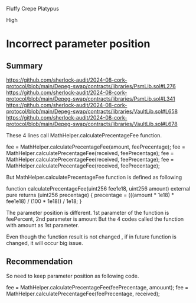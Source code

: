 Fluffy Crepe Platypus

High

# Incorrect parameter position

## Summary
https://github.com/sherlock-audit/2024-08-cork-protocol/blob/main/Depeg-swap/contracts/libraries/PsmLib.sol#L276
https://github.com/sherlock-audit/2024-08-cork-protocol/blob/main/Depeg-swap/contracts/libraries/PsmLib.sol#L341
https://github.com/sherlock-audit/2024-08-cork-protocol/blob/main/Depeg-swap/contracts/libraries/VaultLib.sol#L658
https://github.com/sherlock-audit/2024-08-cork-protocol/blob/main/Depeg-swap/contracts/libraries/VaultLib.sol#L678

These 4 lines call MathHelper.calculatePrecentageFee function.

fee = MathHelper.calculatePrecentageFee(amount, feePrecentage);
fee = MathHelper.calculatePrecentageFee(received, feePrecentage);
fee = MathHelper.calculatePrecentageFee(received, feePrecentage);
fee = MathHelper.calculatePrecentageFee(received, feePrecentage);

But MathHelper.calculatePrecentageFee  function is defined as following

function calculatePrecentageFee(uint256 fee1e18, uint256 amount) external pure returns (uint256 precentage) {
        precentage = (((amount * 1e18) * fee1e18) / (100 * 1e18)) / 1e18;
    }

The parameter position is different.
1st parameter of the function is feePercent, 2nd parameter is amount
But the 4 codes called the function with amount as 1st parameter.

Even though the function result is not changed , if in future function is changed, it will occur big issue.

## Recommendation

So need to keep parameter position as following code.

fee = MathHelper.calculatePrecentageFee(feePrecentage, amouunt);
fee = MathHelper.calculatePrecentageFee(feePrecentage, received);